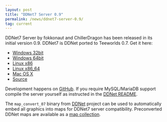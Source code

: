 ```yaml
---
layout: post
title: "DDNet7 Server 0.9"
permalink: /news/ddnet7-server-0.9/
tag: current
---
```


DDNet7 Server by fokkonaut and ChillerDragon has been released in its initial version 0.9. DDNet7 is DDNet ported to Teeworlds 0.7. Get it here:

- [Windows 32bit](/downloads/DDNet7-Server-0.9-win32.zip)
- [Windows 64bit](/downloads/DDNet7-Server-0.9-win64.zip)
- [Linux x86](/downloads/DDNet7-Server-0.9-linux_x86.tar.xz)
- [Linux x86\_64](/downloads/DDNet7-Server-0.9-linux_x86_64.tar.xz)
- [Mac OS X](/downloads/DDNet7-Server-0.9-osx.dmg)
- [Source](/downloads/DDNet7-Server-0.9.tar.xz)

Development happens on [GitHub](https://github.com/ddnet/ddnet7). If you require MySQL/MariaDB support compile the server yourself as instructed in the [DDNet README](https://github.com/ddnet/ddnet/#building-on-linux-and-macos).

The `map_convert_07` binary from [DDNet](http://github.com/ddnet/ddnet) project can be used to automatically embed all graphics into maps for DDNet7 server compatibility. Preconverted DDNet maps are available as a [map collection](https://maps.ddnet.tw/compilations/maps7.zip).
